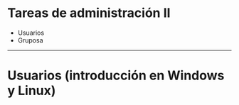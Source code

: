 # Tareas de administración II
- Usuarios
- Gruposa

--------------

# Usuarios (introducción en Windows y Linux)
